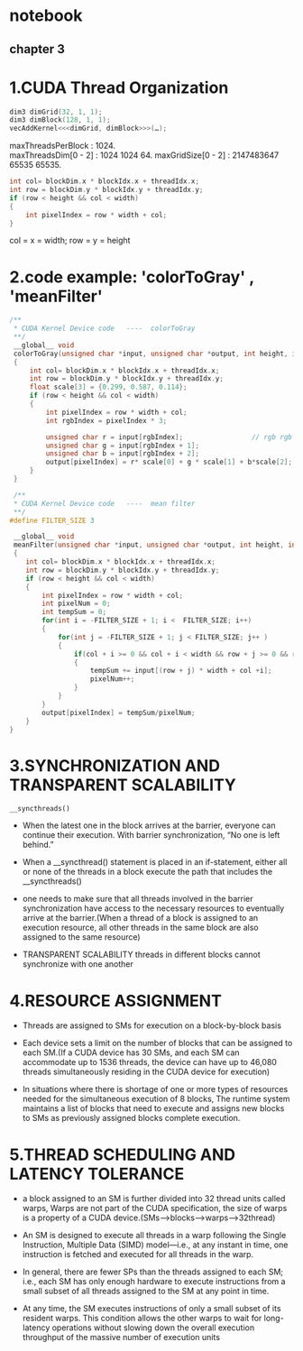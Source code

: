# notebook

## chapter 3

# 1.CUDA Thread Organization 

```c
dim3 dimGrid(32, 1, 1);
dim3 dimBlock(128, 1, 1);
vecAddKernel<<<dimGrid, dimBlock>>>(…);
```

maxThreadsPerBlock : 1024.           
maxThreadsDim[0 - 2] : 1024 1024 64. 
maxGridSize[0 - 2] : 2147483647 65535 65535.  


```C
int col= blockDim.x * blockIdx.x + threadIdx.x;
int row = blockDim.y * blockIdx.y + threadIdx.y;
if (row < height && col < width)
{
    int pixelIndex = row * width + col;
}
```

col = x = width;  row = y = height

# 2.code example: 'colorToGray' , 'meanFilter'
```C
/**
 * CUDA Kernel Device code   ----  colorToGray
 **/
 __global__ void
 colorToGray(unsigned char *input, unsigned char *output, int height, int width)
 {
     int col= blockDim.x * blockIdx.x + threadIdx.x;
     int row = blockDim.y * blockIdx.y + threadIdx.y;
     float scale[3] = {0.299, 0.587, 0.114};
     if (row < height && col < width)
     {
         int pixelIndex = row * width + col;
         int rgbIndex = pixelIndex * 3;

         unsigned char r = input[rgbIndex];                 // rgb rgb rgb rgb rgb
         unsigned char g = input[rgbIndex + 1];
         unsigned char b = input[rgbIndex + 2];
         output[pixelIndex] = r* scale[0] + g * scale[1] + b*scale[2];
     }
 }

 /**
 * CUDA Kernel Device code   ----  mean filter
 **/
#define FILTER_SIZE 3

 __global__ void
 meanFilter(unsigned char *input, unsigned char *output, int height, int width)
 {
    int col= blockDim.x * blockIdx.x + threadIdx.x;
    int row = blockDim.y * blockIdx.y + threadIdx.y;
    if (row < height && col < width)
    {
        int pixelIndex = row * width + col;
        int pixelNum = 0;
        int tempSum = 0;
        for(int i = -FILTER_SIZE + 1; i <  FILTER_SIZE; i++)
        {
            for(int j = -FILTER_SIZE + 1; j < FILTER_SIZE; j++ )
            {
                if(col + i >= 0 && col + i < width && row + j >= 0 && row + j < height)
                {
                    tempSum += input[(row + j) * width + col +i];
                    pixelNum++;
                } 
            }
        }
        output[pixelIndex] = tempSum/pixelNum;
    }
}
```

# 3.SYNCHRONIZATION AND TRANSPARENT SCALABILITY
```
__syncthreads()
```
* When the latest one in the block arrives at the barrier, everyone can continue their execution. With barrier synchronization, “No one is left behind.”

* When a __syncthread() statement is placed in an if-statement, either all or none of the threads in a block execute the path that includes the __syncthreads()

* one needs to make sure that all threads involved in the barrier synchronization have access to the necessary resources to eventually arrive at the barrier.(When a thread of a block is assigned to an execution resource, all other threads in the same block are also assigned to the same resource)

* TRANSPARENT SCALABILITY
  threads in different blocks cannot synchronize with one another

# 4.RESOURCE ASSIGNMENT

* Threads are assigned to SMs for execution on a block-by-block basis

* Each device sets a limit on the number of blocks that can be assigned to each SM.(If a CUDA device has 30 SMs, and each SM can accommodate up to 1536 threads, the device can have up to 46,080 threads simultaneously residing in the CUDA device for execution)

* In situations where there is shortage of one or more types of resources needed for the simultaneous execution of 8 blocks, The runtime system maintains a list of blocks that need to execute and assigns new blocks to SMs as previously assigned blocks complete execution.

# 5.THREAD SCHEDULING AND LATENCY TOLERANCE

* a block assigned to an SM is further divided into 32 thread units
called warps, Warps are not part of the CUDA specification, the size of warps is a property of a CUDA device.(SMs-->blocks-->warps-->32thread)

* An SM is designed to execute all threads in a warp following the Single Instruction, Multiple Data (SIMD) model—i.e., at any instant in time, one instruction is fetched and executed for all threads in the warp.

* In general, there are fewer SPs than the threads assigned to each SM; i.e., each SM has only enough hardware to execute instructions from a small subset of all threads assigned to the SM at any point in time.

* At any time, the SM executes instructions of only a small subset of its resident warps. This condition allows the other warps to wait for long-latency operations without slowing down the overall execution throughput of the massive number of execution units



